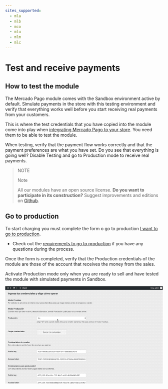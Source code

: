 ```yaml
---
sites_supported:
  - mla
  - mlb
  - mco
  - mlu
  - mlm
  - mlc
---
```


# Test and receive payments

## How to test the module

The Mercado Pago module comes with the Sandbox environment active by default. Simulate payments in the store with this testing environment and verify that everything works well before you start receiving real payments from your customers.
 
This is where the test credentials that you have copied into the module come into play when [integrating Mercado Pago to your store](http://www.mercadopago.com.ar/mla/en/plugins_sdks/plugins/woocommerce/integration/). You need them to be able to test the module.

When testing, verify that the payment flow works correctly and that the payment preferences are what you have set. Do you see that everything is going well? Disable Testing and go to Production mode to receive real payments.

> NOTE
>
> Note
>
> All our modules have an open source license. **Do you want to participate in its construction?** Suggest improvements and editions on [Github](https://github.com/mercadopago/cart-woocommerce).

## Go to production

To start charging you must complete the form o go to production [I want to go to production](https://www.mercadopago.com/mla/account/credentials/).

* Check out the [requirements to go to production](https://www.mercadopago.com.ar/developers/es/guides/payments/api/goto-production/) if you have any questions during the process.

Once the form is completed, verify that the Production credentials of the module are those of the account that receives the money from the sales.

Activate Production mode only when you are ready to sell and have tested the module with simulated payments in Sandbox.

![Homologation Flow](/images/woocomerce/es_woo_homologacion.gif)

